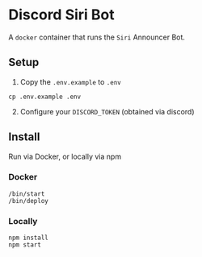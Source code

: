 # Discord Siri Bot

A `docker` container that runs the `Siri` Announcer Bot.

## Setup

1. Copy the `.env.example` to `.env`

```
cp .env.example .env
```

2. Configure your `DISCORD_TOKEN` (obtained via discord)

## Install

Run via Docker, or locally via npm

### Docker

```
/bin/start
/bin/deploy
```

### Locally

```
npm install
npm start
```
